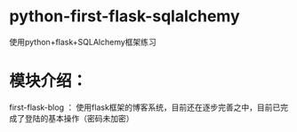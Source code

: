 # python-first-flask-sqlalchemy
使用python+flask+SQLAlchemy框架练习


# 模块介绍：
first-flask-blog ：  使用flask框架的博客系统，目前还在逐步完善之中，目前已完成了登陆的基本操作（密码未加密）
